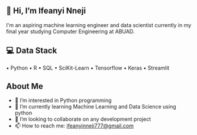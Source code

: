 ## 👋 Hi, I’m Ifeanyi Nneji
I'm an aspiring machine learning engineer and data scientist currently in my final year studying Computer Engineering at ABUAD.

## 💻 Data Stack
• Python
• R
• SQL
• SciKit-Learn
• Tensorflow
• Keras
• Streamlit

## About Me
- 👀 I’m interested in Python programming
- 🌱 I’m currently learning Machine Learning and Data Science using python
- 💞️ I’m looking to collaborate on any development project 
- 📫 How to reach me: ifeanyinneji777@gmail.com



<!---
Nneji123/Nneji123 is a ✨ special ✨ repository because its `README.md` (this file) appears on your GitHub profile.
You can click the Preview link to take a look at your changes.
--->

<!---
Nneji123/Nneji123 is a ✨ special ✨ repository because its `README.md` (this file) appears on your GitHub profile.
You can click the Preview link to take a look at your changes.
--->


